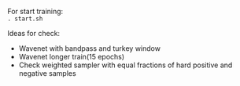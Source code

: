 For start training:  
```. start.sh```


Ideas for check:
- Wavenet with bandpass and turkey window
- Wavenet longer train(15 epochs)
- Check weighted sampler with equal fractions of hard positive and negative samples